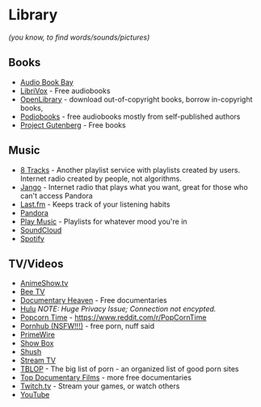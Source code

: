 # Library

*(you know, to find words/sounds/pictures)*

## Books

* [Audio Book Bay](http://bayaudiobook.com/)
* [LibriVox](https://librivox.org/) - Free audiobooks
* [OpenLibrary](https://openlibrary.org/) - download out-of-copyright books, borrow in-copyright books,
* [Podiobooks](http://podiobooks.com/) - free audiobooks mostly from self-published authors
* [Project Gutenberg](https://www.gutenberg.org/) - Free books


## Music

* [8 Tracks](https://8tracks.com/) - Another playlist service with playlists created by users. Internet radio created by people, not algorithms.
* [Jango](https://www.jango.com/) - Internet radio that plays what you want, great for those who can't access Pandora
* [Last.fm](https://www.last.fm/) - Keeps track of your listening habits
* [Pandora](https://www.pandora.com/)
* [Play Music](https://play.google.com/music/) - Playlists for whatever mood you're in
* [SoundCloud](https://soundcloud.com/)
* [Spotify](https://www.spotify.com/)


## TV/Videos

* [AnimeShow.tv](http://animeshow.tv/)
* [Bee TV](http://beetv.me/)
* [Documentary Heaven](http://documentaryheaven.com/) - Free documentaries
* [Hulu](http://www.hulu.com/) *NOTE: Huge Privacy Issue; Connection not encypted.*
* [Popcorn Time](https://www.reddit.com/r/PopCornTime) - https://www.reddit.com/r/PopCornTime
* [Pornhub (NSFW!!!)](https://www.pornhub.com/) - free porn, nuff said
* [PrimeWire](https://www.primewire.ag/)
* [Show Box](http://showboxpc.be/)
* [Shush](https://www.shush.se/)
* [Stream TV](http://stream-tv2.ag/)
* [TBLOP](http://www.tblop.com/) - The big list of porn - an organized list of good porn sites
* [Top Documentary Films](https://topdocumentaryfilms.com/) - more free documentaries
* [Twitch.tv](https://www.twitch.tv/) - Stream your games, or watch others
* [YouTube](https://www.youtube.com/)
